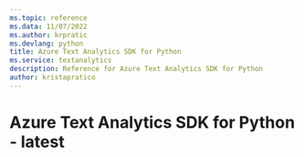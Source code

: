 ```yaml
---
ms.topic: reference
ms.data: 11/07/2022
ms.author: krpratic
ms.devlang: python
title: Azure Text Analytics SDK for Python
ms.service: textanalytics
description: Reference for Azure Text Analytics SDK for Python
author: kristapratico
---
```

# Azure Text Analytics SDK for Python - latest